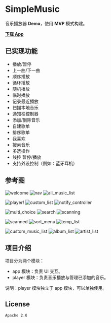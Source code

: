 # SimpleMusic

音乐播放器 **Demo**，使用 **MVP** 模式构建。

[**下载 App**](http://oh5447og7.bkt.clouddn.com/app/SimpleMusic.apk)

## 已实现功能

* 播放/暂停
* 上一曲/下一曲
* 顺序播放
* 循环播放
* 随机播放
* 临时播放
* 记录最近播放
* 扫描本地音乐
* 通知栏控制器
* 添加/删除音乐
* 自建歌单
* 排序歌单
* 我喜欢
* 搜索音乐
* 多选操作
* 线控 暂停/播放
* 支持外设控制（例如：蓝牙耳机）

## 参考图

![welcome](screenshot/welcome.png) ![nav](screenshot/nav.png) ![all_music_list](screenshot/all_music_list.png)

![player](screenshot/player.png)!  ![custom_list](screenshot/custom_list.png) ![notify_controller](screenshot/notify_controller.png)

![multi_choice](screenshot/multi_choice.png) ![search](screenshot/search.png) ![scanning](screenshot/scanning.png)

![scanned](screenshot/scanned.png) ![sort_menu](screenshot/sort_menu.png) ![temp_list](screenshot/temp_list.png)

![custom_music_list](screenshot/custom_music_list.png) ![album_list](screenshot/album_list.png) ![artist_list](screenshot/artist_list.png)

## 项目介绍

项目分为两个模块：

* app 模块：负责 UI 交互。
* player 模块：负责音乐播放与管理已添加的音乐。

说明：player 模块独立于 app 模块，可以单独使用。

## License

`Apache 2.0`